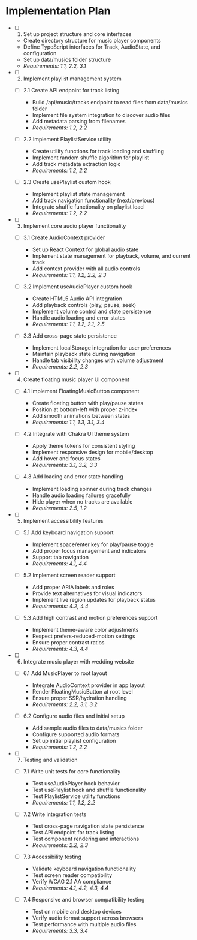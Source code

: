 # Implementation Plan

- [ ] 1. Set up project structure and core interfaces
  - Create directory structure for music player components
  - Define TypeScript interfaces for Track, AudioState, and configuration
  - Set up data/musics folder structure
  - _Requirements: 1.1, 2.2, 3.1_

- [ ] 2. Implement playlist management system
  - [ ] 2.1 Create API endpoint for track listing
    - Build /api/music/tracks endpoint to read files from data/musics folder
    - Implement file system integration to discover audio files
    - Add metadata parsing from filenames
    - _Requirements: 1.2, 2.2_

  - [ ] 2.2 Implement PlaylistService utility
    - Create utility functions for track loading and shuffling
    - Implement random shuffle algorithm for playlist
    - Add track metadata extraction logic
    - _Requirements: 1.2, 2.2_

  - [ ] 2.3 Create usePlaylist custom hook
    - Implement playlist state management
    - Add track navigation functionality (next/previous)
    - Integrate shuffle functionality on playlist load
    - _Requirements: 1.2, 2.2_

- [ ] 3. Implement core audio player functionality
  - [ ] 3.1 Create AudioContext provider
    - Set up React Context for global audio state
    - Implement state management for playback, volume, and current track
    - Add context provider with all audio controls
    - _Requirements: 1.1, 1.2, 2.2, 2.3_

  - [ ] 3.2 Implement useAudioPlayer custom hook
    - Create HTML5 Audio API integration
    - Add playback controls (play, pause, seek)
    - Implement volume control and state persistence
    - Handle audio loading and error states
    - _Requirements: 1.1, 1.2, 2.1, 2.5_

  - [ ] 3.3 Add cross-page state persistence
    - Implement localStorage integration for user preferences
    - Maintain playback state during navigation
    - Handle tab visibility changes with volume adjustment
    - _Requirements: 2.2, 2.3_

- [ ] 4. Create floating music player UI component
  - [ ] 4.1 Implement FloatingMusicButton component
    - Create floating button with play/pause states
    - Position at bottom-left with proper z-index
    - Add smooth animations between states
    - _Requirements: 1.1, 1.3, 3.1, 3.4_

  - [ ] 4.2 Integrate with Chakra UI theme system
    - Apply theme tokens for consistent styling
    - Implement responsive design for mobile/desktop
    - Add hover and focus states
    - _Requirements: 3.1, 3.2, 3.3_

  - [ ] 4.3 Add loading and error state handling
    - Implement loading spinner during track changes
    - Handle audio loading failures gracefully
    - Hide player when no tracks are available
    - _Requirements: 2.5, 1.2_

- [ ] 5. Implement accessibility features
  - [ ] 5.1 Add keyboard navigation support
    - Implement space/enter key for play/pause toggle
    - Add proper focus management and indicators
    - Support tab navigation
    - _Requirements: 4.1, 4.4_

  - [ ] 5.2 Implement screen reader support
    - Add proper ARIA labels and roles
    - Provide text alternatives for visual indicators
    - Implement live region updates for playback status
    - _Requirements: 4.2, 4.4_

  - [ ] 5.3 Add high contrast and motion preferences support
    - Implement theme-aware color adjustments
    - Respect prefers-reduced-motion settings
    - Ensure proper contrast ratios
    - _Requirements: 4.3, 4.4_

- [ ] 6. Integrate music player with wedding website
  - [ ] 6.1 Add MusicPlayer to root layout
    - Integrate AudioContext provider in app layout
    - Render FloatingMusicButton at root level
    - Ensure proper SSR/hydration handling
    - _Requirements: 2.2, 3.1, 3.2_

  - [ ] 6.2 Configure audio files and initial setup
    - Add sample audio files to data/musics folder
    - Configure supported audio formats
    - Set up initial playlist configuration
    - _Requirements: 1.2, 2.2_

- [ ] 7. Testing and validation
  - [ ] 7.1 Write unit tests for core functionality
    - Test useAudioPlayer hook behavior
    - Test usePlaylist hook and shuffle functionality
    - Test PlaylistService utility functions
    - _Requirements: 1.1, 1.2, 2.2_

  - [ ] 7.2 Write integration tests
    - Test cross-page navigation state persistence
    - Test API endpoint for track listing
    - Test component rendering and interactions
    - _Requirements: 2.2, 2.3_

  - [ ] 7.3 Accessibility testing
    - Validate keyboard navigation functionality
    - Test screen reader compatibility
    - Verify WCAG 2.1 AA compliance
    - _Requirements: 4.1, 4.2, 4.3, 4.4_

  - [ ] 7.4 Responsive and browser compatibility testing
    - Test on mobile and desktop devices
    - Verify audio format support across browsers
    - Test performance with multiple audio files
    - _Requirements: 3.3, 3.4_
